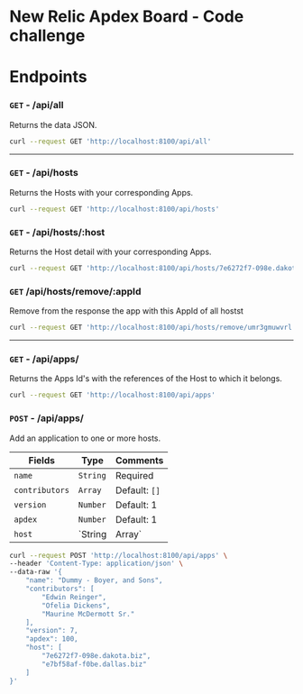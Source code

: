 # New Relic Apdex Board - Code challenge



# Endpoints
### `GET` - /api/all
Returns the data JSON.

``` bash
curl --request GET 'http://localhost:8100/api/all'
```

---

### `GET` - /api/hosts
Returns the Hosts with your corresponding Apps.

``` bash
curl --request GET 'http://localhost:8100/api/hosts'
```

### `GET` - /api/hosts/:host
Returns the Host detail with your corresponding Apps.

``` bash
curl --request GET 'http://localhost:8100/api/hosts/7e6272f7-098e.dakota.biz'
```

### `GET` /api/hosts/remove/:appId
Remove from the response the app with this AppId of all hostst

``` bash
curl --request GET 'http://localhost:8100/api/hosts/remove/umr3gmuwvrl'
```

---

### `GET` - /api/apps/
Returns the Apps Id's with the references of the Host to which it belongs.

``` bash
curl --request GET 'http://localhost:8100/api/apps'
```

### `POST` - /api/apps/
Add an application to one or more hosts.

| Fields | Type | Comments |
| - | - | - |
| `name` | `String` | Required |
| `contributors` | `Array` | Default: `[]` |
| `version` | `Number` | Default: 1 |
| `apdex` | `Number` | Default: 1 |
| `host` | `String | Array` | Required |

``` bash
curl --request POST 'http://localhost:8100/api/apps' \
--header 'Content-Type: application/json' \
--data-raw '{
    "name": "Dummy - Boyer, and Sons",
    "contributors": [
        "Edwin Reinger",
        "Ofelia Dickens",
        "Maurine McDermott Sr."
    ],
    "version": 7,
    "apdex": 100,
    "host": [
        "7e6272f7-098e.dakota.biz",
        "e7bf58af-f0be.dallas.biz"
    ]
}'
```
